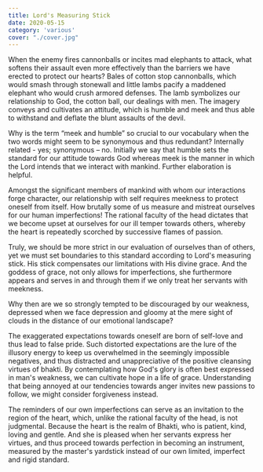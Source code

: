 ```yaml
---
title: Lord's Measuring Stick
date: 2020-05-15
category: 'various'
cover: "./cover.jpg"
---
```


When the enemy fires cannonballs or incites mad elephants to attack, what softens their assault even more effectively than the barriers we have erected to protect our hearts? Bales of cotton stop cannonballs, which would smash through stonewall and little lambs pacify a maddened elephant who would crush armored defenses. The lamb symbolizes our relationship to God, the cotton ball, our dealings with men. The imagery conveys and cultivates an attitude, which is humble and meek and thus able to withstand and deflate the blunt assaults of the devil.

Why is the term “meek and humble” so crucial to our vocabulary when the two words might seem to be synonymous and thus redundant? Internally related - yes; synonymous – no. Initially we say that humble sets the standard for our attitude towards God whereas meek is the manner in which the Lord intends that we interact with mankind. Further elaboration is helpful.

Amongst the significant members of mankind with whom our interactions forge character, our relationship with self requires meekness to protect oneself from itself. How brutally some of us measure and mistreat ourselves for our human imperfections! The rational faculty of the head dictates that we become upset at ourselves for our ill temper towards others, whereby the heart is repeatedly scorched by successive flames of passion.

Truly, we should be more strict in our evaluation of ourselves than of others, yet we must set boundaries to this standard according to Lord's measuring stick. His stick compensates our limitations with His divine grace. And the goddess of grace, not only allows for imperfections, she furthermore appears and serves in and through them if we only treat her servants with meekness.

Why then are we so strongly tempted to be discouraged by our weakness, depressed when we face depression and gloomy at the mere sight of clouds in the distance of our emotional landscape?

The exaggerated expectations towards oneself are born of self-love and thus lead to false pride. Such distorted expectations are the lure of the illusory energy to keep us overwhelmed in the seemingly impossible negatives, and thus distracted and unappreciative of the positive cleansing virtues of bhakti. By contemplating how God's glory is often best expressed in man's weakness, we can cultivate hope in a life of grace. Understanding that being annoyed at our tendencies towards anger invites new passions to follow, we might consider forgiveness instead.

The reminders of our own imperfections can serve as an invitation to the region of the heart, which, unlike the rational faculty of the head, is not judgmental. Because the heart is the realm of Bhakti, who is patient, kind, loving and gentle. And she is pleased when her servants express her virtues, and thus proceed towards perfection in becoming an instrument, measured by the master's yardstick instead of our own limited, imperfect and rigid standard.